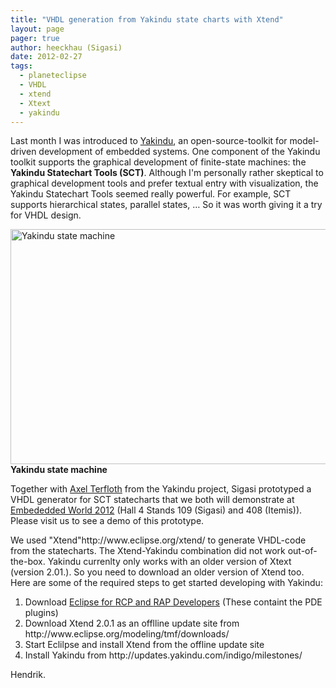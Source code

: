 ```yaml
---
title: "VHDL generation from Yakindu state charts with Xtend"
layout: page 
pager: true
author: heeckhau (Sigasi)
date: 2012-02-27
tags: 
  - planeteclipse
  - VHDL
  - xtend
  - Xtext
  - yakindu
---
```

<div class="content">
<p>Last month I was introduced to <a href="http://www.yakindu.org/" class="elf-external elf-icon">Yakindu</a>, an open-source-toolkit for model-driven development of embedded systems. One component of the Yakindu toolkit supports the graphical development of finite-state machines: the <strong>Yakindu Statechart Tools (<span class="caps">SCT</span>)</strong>. Although I'm personally rather skeptical to graphical development tools and prefer textual entry with visualization, the Yakindu Statechart Tools seemed really powerful. For example, <span class="caps">SCT</span> supports hierarchical states, parallel states, &#8230; So it was worth giving it a try for <span class="caps">VHDL</span> design.</p>	<p><span class="inline inline-center"><a href="http://www.yakindu.org/2012/01/31/yakindu-m11-new-and-noteworthy/" class="elf-external elf-icon elf-img"><img src="http://www.sigasi.com/sites/www.sigasi.com/files/images/dynamicHighlighting2-1024x601.preview.png" alt="Yakindu state machine" title="Yakindu state machine" class="image image-preview " width="640" height="376"/></a><span class="caption"><strong>Yakindu state machine</strong></span></span></p>	<p>Together with <a href="http://blogs.itemis.de/terfloth/" class="elf-external elf-icon">Axel Terfloth</a> from the Yakindu project, Sigasi prototyped a <span class="caps">VHDL</span> generator for <span class="caps">SCT</span> statecharts that we both will demonstrate at <a href="http://www.embedded-world.de/" class="elf-external elf-icon">Embededded World 2012</a> (Hall 4 Stands 109 (Sigasi) and 408 (Itemis)). Please visit us to see a demo of this prototype.</p>	<p>We used "Xtend"http://www.eclipse.org/xtend/ to generate <span class="caps">VHDL</span>-code from the statecharts. The Xtend-Yakindu combination did not work out-of-the-box. Yakindu currenlty only works with an older version of Xtext (version 2.01.). So you need to download an older version of Xtend too. Here are some of the required steps to get started developing with Yakindu: </p>	<ol><li>Download <a href="http://www.eclipse.org/downloads/" class="elf-external elf-icon">Eclipse for <span class="caps">RCP</span> and <span class="caps">RAP</span> Developers</a> (These containt the <span class="caps">PDE</span> plugins)</li>		<li>Download Xtend 2.0.1 as an offlline update site from http://www.eclipse.org/modeling/tmf/downloads/</li>		<li>Start Eclilpse and install Xtend from the offline update site</li>		<li>Install Yakindu from http://updates.yakindu.com/indigo/milestones/</li>	</ol><p>Hendrik.</p>  </div>


